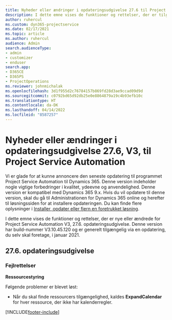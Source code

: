 ```yaml
---
title: Nyheder eller ændringer i opdateringsudgivelse 27.6 til Project Service Automation hotfix V3
description: I dette emne vises de funktioner og rettelser, der er tilgængelige i Project Service Automation, opdateringsudgivelse 27.6 hotfix, V3.
author: ruhercul
ms.custom: dyn365-projectservice
ms.date: 02/17/2021
ms.topic: article
ms.author: ruhercul
audience: Admin
search.audienceType:
- admin
- customizer
- enduser
search.app:
- D365CE
- D365PS
- ProjectOperations
ms.reviewer: johnmichalak
ms.openlocfilehash: 3d1f955d2c76784157b869fd28d3ae9ccad09d9d
ms.sourcegitcommit: c0792bd65d92db25e0e8864879a19c4b93efb10c
ms.translationtype: HT
ms.contentlocale: da-DK
ms.lasthandoff: 04/14/2022
ms.locfileid: "8587257"
---
```

# <a name="whats-new-or-changed-in-project-service-automation-update-release-276-v3"></a>Nyheder eller ændringer i opdateringsudgivelse 27.6, V3, til Project Service Automation

Vi er glade for at kunne annoncere den seneste opdatering til programmet Project Service Automation til Dynamics 365. Denne version indeholder nogle vigtige forbedringer i kvalitet, ydeevne og anvendelighed. Denne version er kompatibel med Dynamics 365 9.x. Hvis du vil opdatere til denne version, skal du gå til Administrationen for Dynamics 365 online og herefter til løsningssiden for at installere opdateringen. Du kan finde flere oplysninger i [Installer, opdater eller fjern en foretrukket løsning](/power-platform/admin/install-remove-preferred-solution).

I dette emne vises de funktioner og rettelser, der er nye eller ændrede for Project Service Automation V3, 27.6. opdateringsudgivelse. Denne version har build-nummer V3.10.45.120 og er generelt tilgængelig via en opdatering, du selv skal foretage, i januar 2021.

## <a name="update-release-276"></a>27.6. opdateringsudgivelse

### <a name="bug-fixes"></a>Fejlrettelser


**Ressourcestyring**

Følgende problemer er blevet løst:

- Når du skal finde ressourcers tilgængelighed, kaldes **ExpandCalendar** for hver ressource, der ikke har kalenderregler.


[!INCLUDE[footer-include](../includes/footer-banner.md)]
